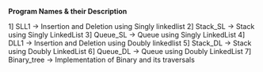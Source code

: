 **Program Names & their Description**

1] SLL1 -> Insertion and Deletion using Singly linkedlist
2] Stack_SL -> Stack using Singly LinkedList
3] Queue_SL -> Queue using Singly LinkedList
4] DLL1 -> Insertion and Deletion using Doubly linkedlist
5] Stack_DL -> Stack using Doubly LinkedList
6] Queue_DL -> Queue using Doubly LinkedList
7] Binary_tree -> Implementation of Binary and its traversals
